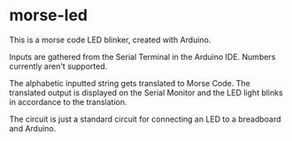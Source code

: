 # morse-led

This is a morse code LED blinker, created with Arduino.

Inputs are gathered from the Serial Terminal in the Arduino IDE. Numbers currently aren't supported.

The alphabetic inputted string gets translated to Morse Code. The translated output is displayed on the Serial Monitor and the LED light blinks in accordance to the translation.

The circuit is just a standard circuit for connecting an LED to a breadboard and Arduino.
